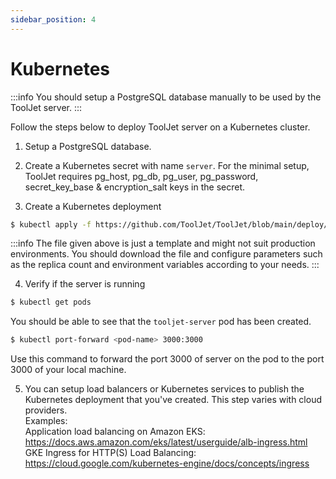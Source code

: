 ```yaml
---
sidebar_position: 4
---
```


# Kubernetes

:::info
You should setup a PostgreSQL database manually to be used by the ToolJet server.
:::

Follow the steps below to deploy ToolJet server on a Kubernetes cluster. 

1. Setup a PostgreSQL database.

2. Create a Kubernetes secret with name `server`. For the minimal setup, ToolJet requires pg_host, pg_db, pg_user, pg_password, secret_key_base & encryption_salt keys in the secret.

3. Create a Kubernetes deployment

```bash
$ kubectl apply -f https://github.com/ToolJet/ToolJet/blob/main/deploy/kubernetes/server-deployment.yaml
```

:::info
The file given above is just a template and might not suit production environments. You should download the file and configure parameters such as the replica count and environment variables according to your needs.
:::

4. Verify if the server is running 

```bash
$ kubectl get pods
```

You should be able to see that the `tooljet-server` pod has been created. 

```bash
$ kubectl port-forward <pod-name> 3000:3000
```

Use this command to forward the port 3000 of server on the pod to the port 3000 of your local machine.

5. You can setup load balancers or Kubernetes services to publish the Kubernetes deployment that you've created. This step varies with cloud providers.    
Examples:    
Application load balancing on Amazon EKS: https://docs.aws.amazon.com/eks/latest/userguide/alb-ingress.html   
GKE Ingress for HTTP(S) Load Balancing: https://cloud.google.com/kubernetes-engine/docs/concepts/ingress